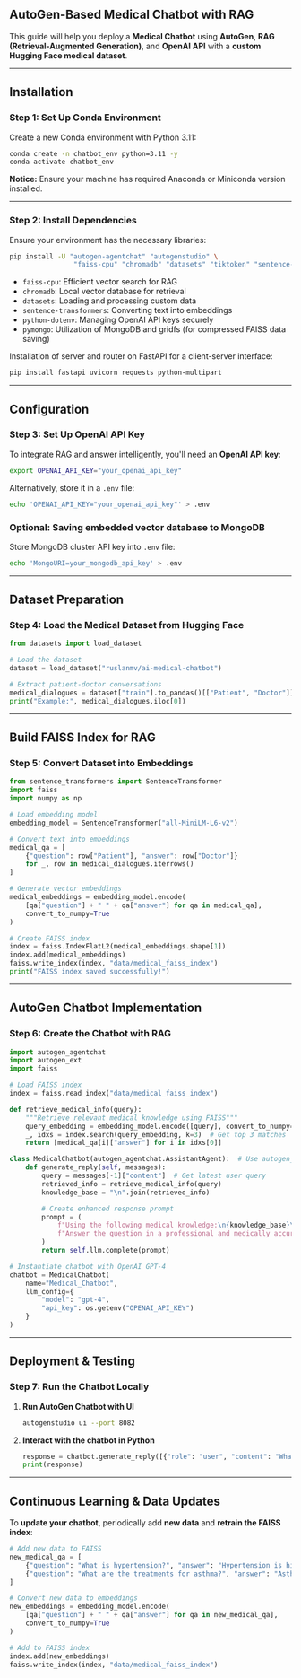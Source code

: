 ## **AutoGen-Based Medical Chatbot with RAG**

This guide will help you deploy a **Medical Chatbot** using **AutoGen**, **RAG (Retrieval-Augmented Generation)**, and **OpenAI API** with a **custom Hugging Face medical dataset**.

---

## **Installation**
### **Step 1: Set Up Conda Environment**
Create a new Conda environment with Python 3.11:   
```bash
conda create -n chatbot_env python=3.11 -y
conda activate chatbot_env
```
**Notice:** Ensure your machine has required Anaconda or Miniconda version installed.  

---

### **Step 2: Install Dependencies**
Ensure your environment has the necessary libraries:   
```bash
pip install -U "autogen-agentchat" "autogenstudio" \
                "faiss-cpu" "chromadb" "datasets" "tiktoken" "sentence-transformers" "python-dotenv" "google-genai" "huggingface_hub" "pymongo"
```

- `faiss-cpu`: Efficient vector search for RAG
- `chromadb`: Local vector database for retrieval
- `datasets`: Loading and processing custom data
- `sentence-transformers`: Converting text into embeddings
- `python-dotenv`: Managing OpenAI API keys securely
- `pymongo`: Utilization of MongoDB and gridfs (for compressed FAISS data saving)

Installation of server and router on FastAPI for a client-server interface:  
```bash
pip install fastapi uvicorn requests python-multipart
```

---

## **Configuration**
### **Step 3: Set Up OpenAI API Key**
To integrate RAG and answer intelligently, you'll need an **OpenAI API key**:  
```bash
export OPENAI_API_KEY="your_openai_api_key"
```

Alternatively, store it in a `.env` file:
```bash
echo 'OPENAI_API_KEY="your_openai_api_key"' > .env
```
### **Optional: Saving embedded vector database to MongoDB**
Store MongoDB cluster API key into `.env` file:
```bash
echo 'MongoURI=your_mongodb_api_key' > .env
```
---

## **Dataset Preparation**
### **Step 4: Load the Medical Dataset from Hugging Face**

```python
from datasets import load_dataset

# Load the dataset
dataset = load_dataset("ruslanmv/ai-medical-chatbot")

# Extract patient-doctor conversations
medical_dialogues = dataset["train"].to_pandas()[["Patient", "Doctor"]]
print("Example:", medical_dialogues.iloc[0])
```

---

## **Build FAISS Index for RAG**
### **Step 5: Convert Dataset into Embeddings**

```python
from sentence_transformers import SentenceTransformer
import faiss
import numpy as np

# Load embedding model
embedding_model = SentenceTransformer("all-MiniLM-L6-v2")

# Convert text into embeddings
medical_qa = [
    {"question": row["Patient"], "answer": row["Doctor"]}
    for _, row in medical_dialogues.iterrows()
]

# Generate vector embeddings
medical_embeddings = embedding_model.encode(
    [qa["question"] + " " + qa["answer"] for qa in medical_qa],
    convert_to_numpy=True
)

# Create FAISS index
index = faiss.IndexFlatL2(medical_embeddings.shape[1])
index.add(medical_embeddings)
faiss.write_index(index, "data/medical_faiss_index")
print("FAISS index saved successfully!")
```

---

## **AutoGen Chatbot Implementation**
### **Step 6: Create the Chatbot with RAG**

```python
import autogen_agentchat
import autogen_ext 
import faiss

# Load FAISS index
index = faiss.read_index("data/medical_faiss_index")

def retrieve_medical_info(query):
    """Retrieve relevant medical knowledge using FAISS"""
    query_embedding = embedding_model.encode([query], convert_to_numpy=True)
    _, idxs = index.search(query_embedding, k=3)  # Get top 3 matches
    return [medical_qa[i]["answer"] for i in idxs[0]]

class MedicalChatbot(autogen_agentchat.AssistantAgent):  # Use autogen_agentchat
    def generate_reply(self, messages):
        query = messages[-1]["content"]  # Get latest user query
        retrieved_info = retrieve_medical_info(query)
        knowledge_base = "\n".join(retrieved_info)

        # Create enhanced response prompt
        prompt = (
            f"Using the following medical knowledge:\n{knowledge_base}\n"
            f"Answer the question in a professional and medically accurate manner: {query}"
        )
        return self.llm.complete(prompt)

# Instantiate chatbot with OpenAI GPT-4
chatbot = MedicalChatbot(
    name="Medical_Chatbot",
    llm_config={
        "model": "gpt-4",
        "api_key": os.getenv("OPENAI_API_KEY")
    }
)
```

---

## **Deployment & Testing**
### **Step 7: Run the Chatbot Locally**

1. **Run AutoGen Chatbot with UI**
   ```bash
   autogenstudio ui --port 8082
   ```

2. **Interact with the chatbot in Python**
   ```python
   response = chatbot.generate_reply([{"role": "user", "content": "What are the symptoms of diabetes?"}])
   print(response)
   ```

---

## **Continuous Learning & Data Updates**
To **update your chatbot**, periodically add **new data** and **retrain the FAISS index**:

```python
# Add new data to FAISS
new_medical_qa = [
    {"question": "What is hypertension?", "answer": "Hypertension is high blood pressure that can lead to heart problems."},
    {"question": "What are the treatments for asthma?", "answer": "Asthma treatments include inhalers, bronchodilators, and avoiding triggers."}
]

# Convert new data to embeddings
new_embeddings = embedding_model.encode(
    [qa["question"] + " " + qa["answer"] for qa in new_medical_qa],
    convert_to_numpy=True
)

# Add to FAISS index
index.add(new_embeddings)
faiss.write_index(index, "data/medical_faiss_index")
```


